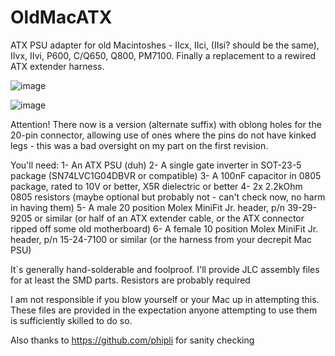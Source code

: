 # OldMacATX
ATX PSU adapter for old Macintoshes - IIcx, IIci, (IIsi? should be the same), IIvx, IIvi, P600, C/Q650, Q800, PM7100. Finally a replacement to a rewired ATX extender harness.

![image](https://user-images.githubusercontent.com/24400566/217627125-b6035769-5277-4129-8d85-9a5d19e74e53.png)



![image](https://user-images.githubusercontent.com/24400566/217627869-9d37cdce-920e-44ec-91e4-72bef17ea145.png)

Attention! There now is a version (alternate suffix) with oblong holes for the 20-pin connector, allowing use of ones where the pins do not have kinked legs - this was a bad oversight on my part on the first revision.

You'll need:
1- An ATX PSU (duh)
2- A single gate inverter in SOT-23-5 package (SN74LVC1G04DBVR or compatible)
3- A 100nF capacitor in 0805 package, rated to 10V or better, X5R dielectric or better
4- 2x 2.2kOhm 0805 resistors (maybe optional but probably not - can't check now, no harm in having them)
5- A male 20 position Molex MiniFit Jr. header, p/n 39-29-9205 or similar (or half of an ATX extender cable, or the ATX connector ripped off some old motherboard)
6- A female 10 position Molex MiniFit Jr. header, p/n 15-24-7100 or similar (or the harness from your decrepit Mac PSU)

It`s generally hand-solderable and foolproof. I'll provide JLC assembly files for at least the SMD parts. Resistors are probably required

I am not responsible if you blow yourself or your Mac up in attempting this. These files are provided in the expectation anyone attempting to use them is sufficiently skilled to do so.


Also thanks to https://github.com/phipli for sanity checking
